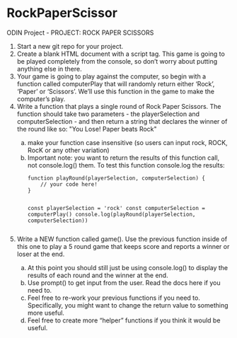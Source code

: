 # RockPaperScissor

ODIN Project - PROJECT: ROCK PAPER SCISSORS

<ol>
	<li>Start a new git repo for your project.</li>
	<li>Create a blank HTML document with a script tag. This game is going to be played completely from the console, so don’t worry about putting anything else in there.</li>
	<li>Your game is going to play against the computer, so begin with a function called computerPlay that will randomly return either ‘Rock’, ‘Paper’ or ‘Scissors’. We’ll use this function in the game to make the computer’s play.</li>
	<li>Write a function that plays a single round of Rock Paper Scissors. The function should take two parameters - the playerSelection and computerSelection - and then return a string that declares the winner of the round like so: "You Lose! Paper beats Rock"</li>
	
<ol type="a"><li>make your function case insensitive (so users can input rock, ROCK, RocK or any other variation)</li>

<li>Important note: you want to return the results of this function call, not console.log() them. To test this function console.log the results:</li>
<pre><code>function playRound(playerSelection, computerSelection) {
	// your code here!
}

const playerSelection = 'rock'
const computerSelection = computerPlay()
console.log(playRound(playerSelection, computerSelection))</pre></code>

</ol>
<li>Write a NEW function called game(). Use the previous function inside of this one to play a 5 round game that keeps score and reports a winner or loser at the end.</li>
<ol type="a"><li>At this point you should still just be using console.log() to display the results of each round and the winner at the end.</li>
<li> Use prompt() to get input from the user. Read the docs here if you need to.</li>
<li> Feel free to re-work your previous functions if you need to. Specifically, you might want to change the return value to something more useful.</li>
<li> Feel free to create more “helper” functions if you think it would be useful.</li></ol></ol>
